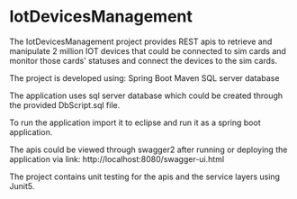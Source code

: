 # IotDevicesManagement
The IotDevicesManagement project provides REST apis to retrieve and manipulate 2 million IOT devices that could be connected to sim cards and monitor those cards' statuses and connect the devices to the sim cards.

The project is developed using:
Spring Boot
Maven
SQL server database

The application uses sql server database which could be created through the provided DbScript.sql file.

To run the application import it to eclipse and run it as a spring boot application.

The apis could be viewed through swagger2 after running or deploying the application via link:
   http://localhost:8080/swagger-ui.html
   
The project contains unit testing for the apis and the service layers using Junit5.

